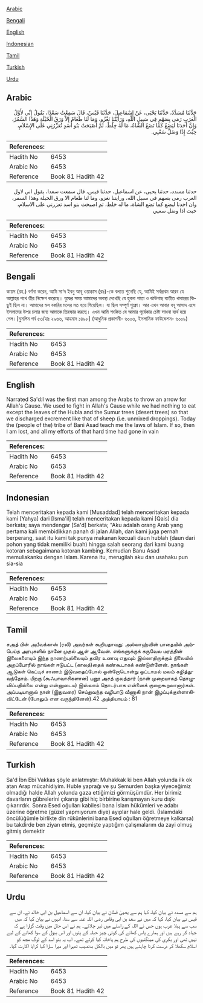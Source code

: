 [Arabic](#arabic)

[Bengali](#bengali)

[English](#english)

[Indonesian](#indonesian)

[Tamil](#tamil)

[Turkish](#turkish)

[Urdu](#urdu)

## Arabic


<div dir="rtl" lang="ar" style={{fontSize:'larger',backgroundColor:'#f8f9fa',padding:20}}>
حَدَّثَنَا مُسَدَّدٌ، حَدَّثَنَا يَحْيَى، عَنْ إِسْمَاعِيلَ، حَدَّثَنَا قَيْسٌ، قَالَ سَمِعْتُ سَعْدًا، يَقُولُ إِنِّي لأَوَّلُ الْعَرَبِ رَمَى بِسَهْمٍ فِي سَبِيلِ اللَّهِ، وَرَأَيْتُنَا نَغْزُو، وَمَا لَنَا طَعَامٌ إِلاَّ وَرَقُ الْحُبْلَةِ وَهَذَا السَّمُرُ، وَإِنَّ أَحَدَنَا لَيَضَعُ كَمَا تَضَعُ الشَّاةُ، مَا لَهُ خِلْطٌ، ثُمَّ أَصْبَحَتْ بَنُو أَسَدٍ تُعَزِّرُنِي عَلَى الإِسْلاَمِ، خِبْتُ إِذًا وَضَلَّ سَعْيِي‏.‏
</div>
<div style={{backgroundColor:'#f8f9fa',padding:20, marginBottom: 10}}><table> <thead> <tr> <th>References:</th> <th></th> </tr> </thead> <tbody><tr><td>Hadith No</td><td>6453</td></tr><tr><td>Arabic No</td><td>6453</td></tr><tr><td>Reference</td><td>Book 81 Hadith 42</td></tr></tbody></table></div>


<div dir="rtl" lang="ar" style={{fontSize:'larger',backgroundColor:'#f8f9fa',padding:20}}>
حدثنا مسدد، حدثنا يحيى، عن اسماعيل، حدثنا قيس، قال سمعت سعدا، يقول اني لاول العرب رمى بسهم في سبيل الله، ورايتنا نغزو، وما لنا طعام الا ورق الحبلة وهذا السمر، وان احدنا ليضع كما تضع الشاة، ما له خلط، ثم اصبحت بنو اسد تعزرني على الاسلام، خبت اذا وضل سعيي
</div>
<div style={{backgroundColor:'#f8f9fa',padding:20, marginBottom: 10}}><table> <thead> <tr> <th>References:</th> <th></th> </tr> </thead> <tbody><tr><td>Hadith No</td><td>6453</td></tr><tr><td>Arabic No</td><td>6453</td></tr><tr><td>Reference</td><td>Book 81 Hadith 42</td></tr></tbody></table></div>

## Bengali


<div dir="ltr" lang="bn" style={{fontSize:'larger',backgroundColor:'#f8f9fa',padding:20}}>
কায়স (রহ.) বর্ণনা করেন, আমি সা‘দ ইবনু আবূ ওয়াক্কাস (রাঃ)-কে বলতে শুনেছি যে, আমিই সর্বপ্রথম আরব যে আল্লাহর পথে তীর নিক্ষেপ করেছে। যুদ্ধের সময় আমাদের অবস্থা দেখেছি যে হুবলা পাতা ও ঝাউগাছ ব্যতীত খাবারের কিছুই ছিল না। আমাদের মল বকরির মলের মত হয়ে গিয়েছিল। যা ছিল সম্পূর্ণ শুক্নো। আর এখন আবার বনূ আসাদ এসে ইসলামের উপর চলার জন্য আমাকে তিরস্কার করছে। এখন আমি শংকিত যে আমার পূর্বেকার চেষ্টা সাধনা ব্যর্থ হয়ে গেল।[মুসলিম পর্ব ৫৩/হাঃ ২৯৬৬, আহমাদ ১৪৯৮] (আধুনিক প্রকাশনী- ৬০০৩, ইসলামিক ফাউন্ডেশন- ৬০০৯)
</div>
<div style={{backgroundColor:'#f8f9fa',padding:20, marginBottom: 10}}><table> <thead> <tr> <th>References:</th> <th></th> </tr> </thead> <tbody><tr><td>Hadith No</td><td>6453</td></tr><tr><td>Arabic No</td><td>6453</td></tr><tr><td>Reference</td><td>Book 81 Hadith 42</td></tr></tbody></table></div>

## English


<div dir="ltr" lang="en" style={{fontSize:'larger',backgroundColor:'#f8f9fa',padding:20}}>
Narrated Sa'd:I was the first man among the Arabs to throw an arrow for Allah's Cause. We used to fight in Allah's Cause while we had nothing to eat except the leaves of the Hubla and the Sumur trees (desert trees) so that we discharged excrement like that of sheep (i.e. unmixed droppings). Today the (people of the) tribe of Bani Asad teach me the laws of Islam. If so, then I am lost, and all my efforts of that hard time had gone in vain
</div>
<div style={{backgroundColor:'#f8f9fa',padding:20, marginBottom: 10}}><table> <thead> <tr> <th>References:</th> <th></th> </tr> </thead> <tbody><tr><td>Hadith No</td><td>6453</td></tr><tr><td>Arabic No</td><td>6453</td></tr><tr><td>Reference</td><td>Book 81 Hadith 42</td></tr></tbody></table></div>

## Indonesian


<div dir="ltr" lang="id" style={{fontSize:'larger',backgroundColor:'#f8f9fa',padding:20}}>
Telah menceritakan kepada kami [Musaddad] telah menceritakan kepada kami [Yahya] dari [Isma'il] telah menceritakan kepada kami [Qais] dia berkata; saya mendengar [Sa'd] berkata; "Aku adalah orang Arab yang pertama kali membidikkan panah di jalan Allah, dan kami juga pernah berperang, saat itu kami tak punya makanan kecuali daun hublah (daun dari pohon yang tidak memiliki buah) hingga salah seorang dari kami buang kotoran sebagaimana kotoran kambing. Kemudian Banu Asad memuliakanku dengan Islam. Karena itu, merugilah aku dan usahaku pun sia-sia
</div>
<div style={{backgroundColor:'#f8f9fa',padding:20, marginBottom: 10}}><table> <thead> <tr> <th>References:</th> <th></th> </tr> </thead> <tbody><tr><td>Hadith No</td><td>6453</td></tr><tr><td>Arabic No</td><td>6453</td></tr><tr><td>Reference</td><td>Book 81 Hadith 42</td></tr></tbody></table></div>

## Tamil


<div dir="ltr" lang="ta" style={{fontSize:'larger',backgroundColor:'#f8f9fa',padding:20}}>
சஅத் பின் அபீவக்காஸ் (ரலி) அவர்கள் கூறியதாவது: அல்லாஹ்வின் பாதையில் அம்பெய்த அரபுகளில் நானே முதல் ஆள் ஆவேன். எங்களுக்குக் கருவேல மரத்தின் இலைகளையும் இந்த நாணற்புல்லையும் தவிர உணவு எதுவும் இல்லாதிருக்கும் நிலையில் அறப்போரில் நாங்கள் ஈடுபட்ட (காலத்)தைக் கண்கூடாகக் கண்டுள்ளேன். நாங்கள் ஆடுகள் கெட்டிச் சாணம் இடுவதைப்போல் ஒன்றோடொன்று ஒட்டாமல் மலம் கழித்துவந்தோம். பிறகு (கூஃபாவாசிகளான) பனூ அசத் குலத்தார் (நான் முறையாகத் தொழுவிப்பதில்லை என்று என்னுடைய) இஸ்லாம் தொடர்பாக என்னைக் குறைகூறலானார்கள். அப்படியானால் நான் (இதுவரை) செய்துவந்த வழிபாடு வீணாகி நான் இழப்புக்குள்ளாகிவிட்டேன் (போலும் என வருந்தினேன்).42 அத்தியாயம் : 81
</div>
<div style={{backgroundColor:'#f8f9fa',padding:20, marginBottom: 10}}><table> <thead> <tr> <th>References:</th> <th></th> </tr> </thead> <tbody><tr><td>Hadith No</td><td>6453</td></tr><tr><td>Arabic No</td><td>6453</td></tr><tr><td>Reference</td><td>Book 81 Hadith 42</td></tr></tbody></table></div>

## Turkish


<div dir="ltr" lang="tr" style={{fontSize:'larger',backgroundColor:'#f8f9fa',padding:20}}>
Sa'd İbn Ebi Vakkas şöyle anlatmıştır: Muhakkak ki ben Allah yolunda ilk ok atan Arap mücahidiyim. Huble yaprağı ve şu Semurden başka yiyeceğimiz olmadığı halde Allah yolunda gaza ettiğimizi görmüşümdür. Her birimiz davarların gübrelerini çıkarışı gibi hiç birbirine karışmayan kuru dışkı çıkarırdık. Sonra Esed oğulları kabilesi bana İslam hükümleri ve adabı üzerine öğretme (güzel yapmıyorum diye) ayıplar hale geldi. (İslamdaki öncülüğümle birlikte din rükünlerini bana Esed oğulları öğretmeye kalkarsa) bu takdirde ben ziyan etmiş, geçmişte yaptığım çalışmalarım da zayi olmuş gitmiş demektir
</div>
<div style={{backgroundColor:'#f8f9fa',padding:20, marginBottom: 10}}><table> <thead> <tr> <th>References:</th> <th></th> </tr> </thead> <tbody><tr><td>Hadith No</td><td>6453</td></tr><tr><td>Arabic No</td><td>6453</td></tr><tr><td>Reference</td><td>Book 81 Hadith 42</td></tr></tbody></table></div>

## Urdu


<div dir="rtl" lang="ur" style={{fontSize:'larger',backgroundColor:'#f8f9fa',padding:20}}>
ہم سے مسدد نے بیان کیا، کہا ہم سے یحییٰ قطان نے بیان کیا، ان سے اسماعیل بن ابی خالد نے، ان سے قیس نے بیان کیا، کہا کہ میں نے سعد بن ابی وقاص رضی اللہ عنہ سے سنا، انہوں نے بیان کیا کہ میں سب سے پہلا عرب ہوں جس نے اللہ کے راستے میں تیر چلائے۔ ہم نے اس حال میں وقت گزارا ہے کہ جہاد کر رہے ہیں اور ہمارے پاس کھانے کی کوئی چیز حبلہ کے پتوں اور اس ببول کے سوا کھانے کے لیے نہیں تھی اور بکری کی مینگنیوں کی طرح ہم پاخانہ کیا کرتے تھے۔ اب یہ بنو اسد کے لوگ مجھ کو اسلام سکھلا کر درست کرنا چاہتے ہیں پھر تو میں بالکل بدنصیب ٹھہرا اور میرا سارا کیا کرایا اکارت گیا۔
</div>
<div style={{backgroundColor:'#f8f9fa',padding:20, marginBottom: 10}}><table> <thead> <tr> <th>References:</th> <th></th> </tr> </thead> <tbody><tr><td>Hadith No</td><td>6453</td></tr><tr><td>Arabic No</td><td>6453</td></tr><tr><td>Reference</td><td>Book 81 Hadith 42</td></tr></tbody></table></div>